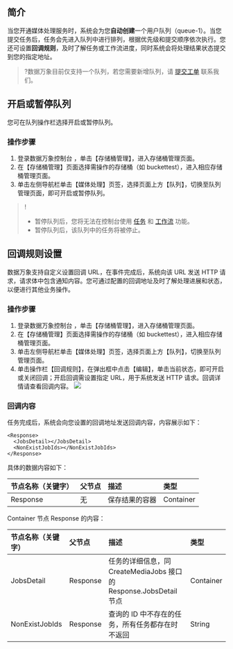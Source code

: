 ## 简介

当您开通媒体处理服务时，系统会为您**自动创建**一个用户队列（queue-1）。当您提交任务后，任务会先进入队列中进行排列，根据优先级和提交顺序依次执行。您还可设置**回调规则**，及时了解任务或工作流进度，同时系统会将处理结果状态提交到您的指定地址。

>?数据万象目前仅支持一个队列，若您需要新增队列，请 [提交工单](https://console.cloud.tencent.com/workorder/category) 联系我们。



## 开启或暂停队列

您可在队列操作栏选择开启或暂停队列。

### 操作步骤

1. 登录数据万象控制台 ，单击【存储桶管理】，进入存储桶管理页面。
2. 在【存储桶管理】页面选择需操作的存储桶（如 buckettest），进入相应存储桶管理页面。
3. 单击左侧导航栏单击【媒体处理】页签，选择页面上方【队列】，切换至队列管理页面，即可开启或暂停队列。

>!
>
>- 暂停队列后，您将无法在控制台使用 [任务](https://cloud.tencent.com/document/product/460/46489) 和 [工作流](https://cloud.tencent.com/document/product/460/46488) 功能。
>- 暂停队列后，该队列中的任务将被停止。


## 回调规则设置

数据万象支持自定义设置回调 URL，在事件完成后，系统向该 URL 发送 HTTP 请求，请求体中包含通知内容。您可通过配置的回调地址及时了解处理进展和状态，以便进行其他业务操作。

### 操作步骤

1. 登录数据万象控制台 ，单击【存储桶管理】，进入存储桶管理页面。
2. 在【存储桶管理】页面选择需操作的存储桶（如 buckettest），进入相应存储桶管理页面。
3. 单击左侧导航栏单击【媒体处理】页签，选择页面上方【队列】，切换至队列管理页面。
4. 单击操作栏【回调规则】，在弹出框中点击【编辑】，单击当前状态，即可开启或关闭回调；开启回调需设置指定 URL，用于系统发送 HTTP 请求。回调详情请查看回调内容。
   ![](https://main.qcloudimg.com/raw/5dc323d3f990249926ce872c1ab8532e.png)


### 回调内容

任务完成后，系统会向您设置的回调地址发送回调内容，内容展示如下：

```shell
<Response>
  <JobsDetail></JobsDetail>
  <NonExistJobIds></NonExistJobIds>
</Response>
```

具体的数据内容如下：

| 节点名称（关键字） | 父节点 | 描述           | 类型      |
| :----------------- | :----- | :------------- | :-------- |
| Response           | 无     | 保存结果的容器 | Container |

Container 节点 Response 的内容：

| 节点名称（关键字） | 父节点   | 描述                                                         | 类型      |
| :----------------- | :------- | :----------------------------------------------------------- | :-------- |
| JobsDetail         | Response | 任务的详细信息，同 CreateMediaJobs 接口的 Response.JobsDetail 节点 | Container |
| NonExistJobIds     | Response | 查询的 ID 中不存在的任务，所有任务都存在时不返回             | String    |
